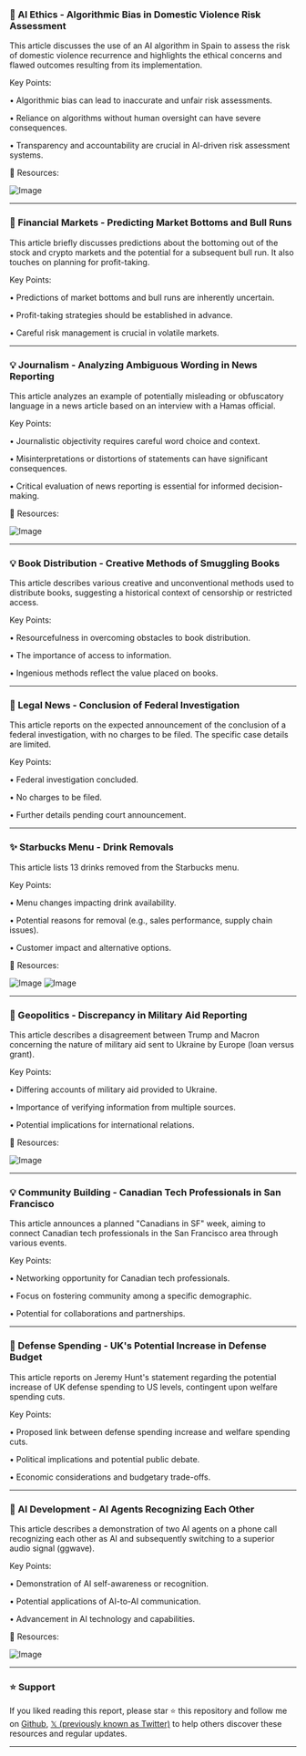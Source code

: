 ### 🤖 AI Ethics - Algorithmic Bias in Domestic Violence Risk Assessment

This article discusses the use of an AI algorithm in Spain to assess the risk of domestic violence recurrence and highlights the ethical concerns and flawed outcomes resulting from its implementation.

Key Points:

• Algorithmic bias can lead to inaccurate and unfair risk assessments.


• Reliance on algorithms without human oversight can have severe consequences.


•  Transparency and accountability are crucial in AI-driven risk assessment systems.



🔗 Resources:

![Image](https://pbs.twimg.com/media/Gkkex8vWkAA9d0k?format=jpg&name=small)


---

### 🚀 Financial Markets - Predicting Market Bottoms and Bull Runs

This article briefly discusses predictions about the bottoming out of the stock and crypto markets and the potential for a subsequent bull run.  It also touches on planning for profit-taking.

Key Points:

• Predictions of market bottoms and bull runs are inherently uncertain.


•  Profit-taking strategies should be established in advance.


• Careful risk management is crucial in volatile markets.



---

### 💡 Journalism - Analyzing Ambiguous Wording in News Reporting

This article analyzes an example of potentially misleading or obfuscatory language in a news article based on an interview with a Hamas official.

Key Points:

•  Journalistic objectivity requires careful word choice and context.


•  Misinterpretations or distortions of statements can have significant consequences.


•  Critical evaluation of news reporting is essential for informed decision-making.



🔗 Resources:

![Image](https://pbs.twimg.com/media/GklE3r6XoAE1WSP?format=png&name=small)


---

### 💡 Book Distribution - Creative Methods of Smuggling Books

This article describes various creative and unconventional methods used to distribute books, suggesting a historical context of censorship or restricted access.

Key Points:

•  Resourcefulness in overcoming obstacles to book distribution.


• The importance of access to information.


• Ingenious methods reflect the value placed on books.



---

### 🤖 Legal News - Conclusion of Federal Investigation

This article reports on the expected announcement of the conclusion of a federal investigation, with no charges to be filed.  The specific case details are limited.

Key Points:

•  Federal investigation concluded.


• No charges to be filed.


• Further details pending court announcement.



---

### ✨ Starbucks Menu - Drink Removals

This article lists 13 drinks removed from the Starbucks menu.

Key Points:

•  Menu changes impacting drink availability.


•  Potential reasons for removal (e.g., sales performance, supply chain issues).


•  Customer impact and alternative options.



🔗 Resources:

![Image](https://pbs.twimg.com/media/GkkH8ikXIAELGGR?format=jpg&name=small)
![Image](https://pbs.twimg.com/media/GkkH8ikWIAAMGC7?format=jpg&name=small)


---

### 🤖 Geopolitics - Discrepancy in Military Aid Reporting

This article describes a disagreement between Trump and Macron concerning the nature of military aid sent to Ukraine by Europe (loan versus grant).

Key Points:

•  Differing accounts of military aid provided to Ukraine.


•  Importance of verifying information from multiple sources.


•  Potential implications for international relations.



🔗 Resources:

![Image](https://pbs.twimg.com/amplify_video_thumb/1894105933325762560/img/WBngiz45RWUzK8kd.jpg)


---

### 💡 Community Building - Canadian Tech Professionals in San Francisco

This article announces a planned "Canadians in SF" week, aiming to connect Canadian tech professionals in the San Francisco area through various events.

Key Points:

•  Networking opportunity for Canadian tech professionals.


•  Focus on fostering community among a specific demographic.


•  Potential for collaborations and partnerships.


---

### 🤖 Defense Spending - UK's Potential Increase in Defense Budget

This article reports on Jeremy Hunt's statement regarding the potential increase of UK defense spending to US levels, contingent upon welfare spending cuts.

Key Points:

•  Proposed link between defense spending increase and welfare spending cuts.


•  Political implications and potential public debate.


•  Economic considerations and budgetary trade-offs.



---

### 🤖 AI Development - AI Agents Recognizing Each Other

This article describes a demonstration of two AI agents on a phone call recognizing each other as AI and subsequently switching to a superior audio signal (ggwave).

Key Points:

•  Demonstration of AI self-awareness or recognition.


•  Potential applications of AI-to-AI communication.


•  Advancement in AI technology and capabilities.


🔗 Resources:

![Image](https://pbs.twimg.com/ext_tw_video_thumb/1894055065834467328/pu/img/wJdBOWoyp9o05wG-.jpg)


---

### ⭐️ Support

If you liked reading this report, please star ⭐️ this repository and follow me on [Github](https://github.com/Drix10), [𝕏 (previously known as Twitter)](https://x.com/DRIX_10_) to help others discover these resources and regular updates.

---